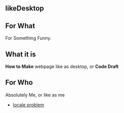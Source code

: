 likeDesktop
---

## For What
For Something Funny.

## What it is
**How to Make** webpage like as desktop, or **Code Draft**

## For Who
Absolutely Me, or like as me

- [locale problem][locale problem]


[locale problem]:md/cpp_question/fstream_open_failed_when_path_have_some_characters_which_are_not_alphabet.md
